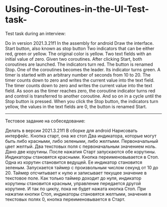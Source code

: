 # Using-Coroutines-in-the-UI-Test-task-

Test task during an interview:

Do in version 2021.3.21f1
In the assembly for android
Draw the interface. Start button, also known as stop button
Two indicators that can be either red, green or yellow. The original color is yellow.
Two text fields with an initial value of zero.
Given two coroutines.
After clicking Start, both coroutines are launched. The indicators turn red. The button is renamed Stop. One of the coroutines becomes the leader. Its indicator turns green. A timer is started with an arbitrary number of seconds from 10 to 20. The timer counts down to zero and writes the current value into the text field. The timer counts down to zero and writes the current value into the text field.
As soon as the timer reaches zero, the coroutine indicator turns red and control is transferred to another coroutine.
And so on in a cycle until the Stop button is pressed. When you click the Stop button, the indicators turn yellow, the values ​​in the text fields are 0, the button is renamed Start.

_____________________________________________________________________
Тестовое задание на собеседование: 

Делать в версии 2021.3.21f1
В сборке для android
Нарисовать интерфейс. Кнопка старт, она же стоп
Два индикатора, которые могут быть либо красными, либо зелеными, либо желтыми. Первоначальный цвет желтый.
Два текстовых поля с первоначальным значением ноль.
Дано две корутины. 
После нажатия Старт запускаются обе корутины. Индикаторы становятся красными. Кнопка переименовывается в Стоп. Одна из корутин становится ведущей. Ее индикатор становится зеленым. Запускается таймер с произвольным числом секунд от 10 до 20. Таймер отсчитывает к нулю и записывает текущее значение в текстовое поле.
Как только таймер доходит до нуля, индикатор корутины становится красным, управление передается другой корутине.
И так по циклу, пока не будет нажата кнопка Стоп. При нажатии кнопки Стоп, индикаторы становятся желтыми, значения в текстовых полях 0, кнопка переименовывается в Старт.
